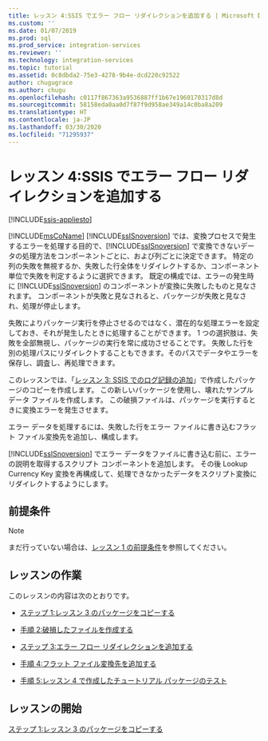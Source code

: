 ```yaml
---
title: レッスン 4:SSIS でエラー フロー リダイレクションを追加する | Microsoft Docs
ms.custom: ''
ms.date: 01/07/2019
ms.prod: sql
ms.prod_service: integration-services
ms.reviewer: ''
ms.technology: integration-services
ms.topic: tutorial
ms.assetid: 0c8dbda2-75e3-4278-9b4e-dcd220c92522
author: chugugrace
ms.author: chugu
ms.openlocfilehash: c0117f867363a9536887ff1b67e1960170317d8d
ms.sourcegitcommit: 58158eda0aa0d7f87f9d958ae349a14c0ba8a209
ms.translationtype: HT
ms.contentlocale: ja-JP
ms.lasthandoff: 03/30/2020
ms.locfileid: "71295937"
---
```

# <a name="lesson-4-add-error-flow-redirection-with-ssis"></a>レッスン 4:SSIS でエラー フロー リダイレクションを追加する

[!INCLUDE[ssis-appliesto](../includes/ssis-appliesto-ssvrpluslinux-asdb-asdw-xxx.md)]



[!INCLUDE[msCoName](../includes/msconame-md.md)] [!INCLUDE[ssISnoversion](../includes/ssisnoversion-md.md)] では、変換プロセスで発生するエラーを処理する目的で、[!INCLUDE[ssISnoversion](../includes/ssisnoversion-md.md)] で変換できないデータの処理方法をコンポーネントごとに、および列ごとに決定できます。 特定の列の失敗を無視するか、失敗した行全体をリダイレクトするか、コンポーネント単位で失敗を判定するように選択できます。 既定の構成では、エラーの発生時に [!INCLUDE[ssISnoversion](../includes/ssisnoversion-md.md)] のコンポーネントが変換に失敗したものと見なされます。 コンポーネントが失敗と見なされると、パッケージが失敗と見なされ、処理が停止します。  
  
失敗によりパッケージ実行を停止させるのではなく、潜在的な処理エラーを設定しておき、それが発生したときに処理することができます。 1 つの選択肢は、失敗を全部無視し、パッケージの実行を常に成功させることです。 失敗した行を別の処理パスにリダイレクトすることもできます。そのパスでデータやエラーを保存し、調査し、再処理できます。  
  
このレッスンでは、「[レッスン 3: SSIS でのログ記録の追加](../integration-services/lesson-3-add-logging-with-ssis.md)」で作成したパッケージのコピーを作成します。 この新しいパッケージを使用し、壊れたサンプル データ ファイルを作成します。 この破損ファイルは、パッケージを実行するときに変換エラーを発生させます。  
  
エラー データを処理するには、失敗した行をエラー ファイルに書き込むフラット ファイル変換先を追加し、構成します。 
  
[!INCLUDE[ssISnoversion](../includes/ssisnoversion-md.md)] でエラー データをファイルに書き込む前に、エラーの説明を取得するスクリプト コンポーネントを追加します。 その後 Lookup Currency Key 変換を再構成して、処理できなかったデータをスクリプト変換にリダイレクトするようにします。  
  
## <a name="prerequisites"></a>前提条件

> [!NOTE]
> まだ行っていない場合は、[レッスン 1 の前提条件](../integration-services/lesson-1-create-a-project-and-basic-package-with-ssis.md#prerequisites)を参照してください。
 
## <a name="lesson-task"></a>レッスンの作業
このレッスンの内容は次のとおりです。  
  
-   [ステップ 1:レッスン 3 のパッケージをコピーする](../integration-services/lesson-4-1-copying-the-lesson-3-package.md)  
  
-   [手順 2:破損したファイルを作成する](../integration-services/lesson-4-2-creating-a-corrupted-file.md)  
  
-   [ステップ 3:エラー フロー リダイレクションを追加する](../integration-services/lesson-4-3-adding-error-flow-redirection.md)  
  
-   [手順 4:フラット ファイル変換先を追加する](../integration-services/lesson-4-4-adding-a-flat-file-destination.md)  
  
-   [手順 5:レッスン 4 で作成したチュートリアル パッケージのテスト](../integration-services/lesson-4-5-testing-the-lesson-4-tutorial-package.md)  
  
## <a name="start-the-lesson"></a>レッスンの開始  
[ステップ 1:レッスン 3 のパッケージをコピーする](../integration-services/lesson-4-1-copying-the-lesson-3-package.md)  
  
  
  
